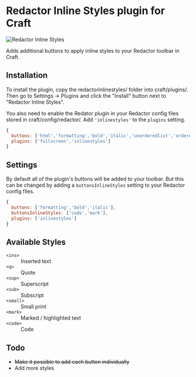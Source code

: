 # Redactor Inline Styles plugin for Craft

![Redactor Inline Styles](https://github.com/carlcs/craft-redactorinlinestyles/blob/master/redactorinlinestyles.png)

Adds additional buttons to apply inline styles to your Redactor toolbar in Craft.

## Installation

To install the plugin, copy the redactorinlinestyles/ folder into craft/plugins/. Then go to Settings → Plugins and click the "Install" button next to "Redactor Inline Styles".

You also need to enable the Redator plugin in your Redactor config files stored in craft/config/redactor/. Add `'inlinestyles'` to the `plugins` setting.

```javascript
{
  buttons: ['html','formatting','bold','italic','unorderedlist','orderedlist','link','image','video'],
  plugins: ['fullscreen','inlinestyles']
}
```

## Settings

By default all of the plugin's buttons will be added to your toolbar. But this can be changed by adding a `buttonsInlineStyles` setting to your Redactor config files.

```javascript
{
  buttons: ['formatting','bold','italic'],
  buttonsInlineStyles: ['code','mark'],
  plugins: ['inlinestyles']
}
```

## Available Styles

<dl>
  <dt><code>&lt;ins&gt;</code></dt>
  <dd>Inserted text</dd>

  <dt><code>&lt;q&gt;</code></dt>
  <dd>Quote</dd>

  <dt><code>&lt;sup&gt;</code></dt>
  <dd>Superscript</dd>

  <dt><code>&lt;sub&gt;</code></dt>
  <dd>Subscript</dd>

  <dt><code>&lt;small&gt;</code></dt>
  <dd>Small print</dd>

  <dt><code>&lt;mark&gt;</code></dt>
  <dd>Marked / highlighted text</dd>

  <dt><code>&lt;code&gt;</code></dt>
  <dd>Code</dd>
</dl>

## Todo

- ~~Make it possible to add each button individually~~
- Add more styles
